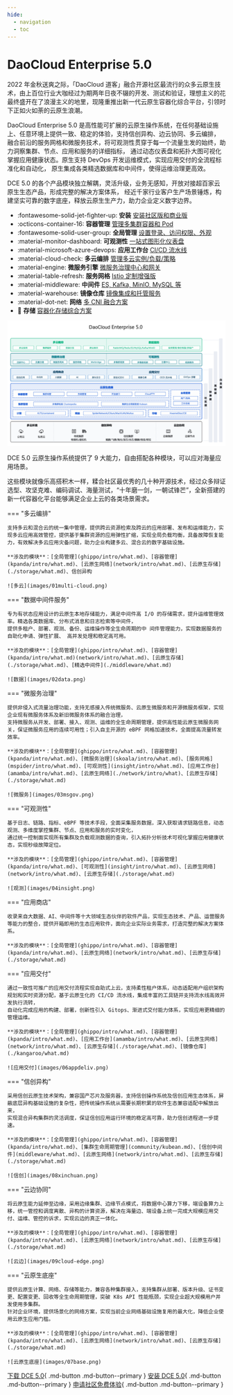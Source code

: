 ```yaml
---
hide:
  - navigation
  - toc
---
```


# DaoCloud Enterprise 5.0

2022 年金秋送爽之际，「DaoCloud 道客」融合开源社区最流行的众多云原生技术，由上百位行业大咖经过为期两年日夜不辍的开发、测试和验证，理想主义的花最终盛开在了浪漫主义的地里，现隆重推出新一代云原生容器化综合平台，引领时下正如火如荼的云原生浪潮。

DaoCloud Enterprise 5.0 是高性能可扩展的云原生操作系统，在任何基础设施上、任意环境上提供一致、稳定的体验，支持信创异构、边云协同、多云编排，
融合前沿的服务网格和微服务技术，将可观测性贯穿于每一个流量生发的始终，助力洞察集群、节点、应用和服务的详细指标，
通过动态仪表盘和拓扑大图可视化掌握应用健康状态。原生支持 DevOps 开发运维模式，实现应用交付的全流程标准化和自动化，
原生集成各类精选数据库和中间件，使得运维治理更高效。

DCE 5.0 的各个产品模块独立解耦，灵活升级，业务无感知，开放对接超百家云原生生态产品，形成完整的解决方案体系，
经近千家行业客户生产场景锤炼，构建坚实可靠的数字底座，释放云原生生产力，助力企业定义数字边界。

<div class="grid cards" markdown>

- :fontawesome-solid-jet-fighter-up: **安装** [安装社区版和商业版](install/intro.md)
- :octicons-container-16: **容器管理** [管理多集群容器和 Pod](kpanda/intro/what.md)
- :fontawesome-solid-user-group: **全局管理** [设置登录、访问权限、外观](ghippo/intro/what.md)
- :material-monitor-dashboard: **可观测性** [一站式图形化仪表盘](insight/intro/what.md)
- :material-microsoft-azure-devops: **应用工作台** [CI/CD 流水线](amamba/intro/what.md)
- :material-cloud-check: **多云编排** [管理多云实例/负载/策略](kairship/intro/what.md)
- :material-engine: **微服务引擎** [微服务治理中心和网关](skoala/intro/what.md)
- :material-table-refresh: **服务网格** [Istio 定制增强版](mspider/intro/what.md)
- :material-middleware: **中间件** [ES, Kafka, MinIO, MySQL 等](middleware/what.md)
- :material-warehouse: **镜像仓库** [镜像集成和托管服务](kangaroo/what.md)
- :material-dot-net: **网络** [多 CNI 融合方案](network/intro/what.md)
- :floppy_disk: **存储** [容器化存储综合方案](storage/what.md)

</div>

![模块图](images/dce-modules03.png)

DCE 5.0 云原生操作系统提供了 9 大能力，自由搭配各种模块，可以应对海量应用场景。

这些模块就像乐高搭积木一样，糅合社区最优秀的几十种开源技术，经过众多辩证选型、攻坚克难、编码调试、海量测试，“十年磨一剑，一朝试锋芒”，全新搭建的新一代容器化平台能够满足企业上云的各类场景需求。

=== "多云编排"

    支持多云和混合云的统一集中管理，提供跨云资源检索及跨云的应用部署、发布和运维能力，实现多云应用高效管控，提供基于集群资源的应用弹性扩缩，实现全局负载均衡，具备故障恢复能力，有效解决多云应用灾备问题，助力企业构建多云、混合云的数字基础设施。

    **涉及的模块**：[全局管理](ghippo/intro/what.md)、[容器管理](kpanda/intro/what.md)、[云原生网络](network/intro/what.md)、[云原生存储](./storage/what.md)、信创异构

    ![多云](images/01multi-cloud.png)

=== "数据中间件服务"

    专为有状态应用设计的云原生本地存储能力，满足中间件高 I/O 的存储需求，提升运维管理效率。精选各类数据库、分布式消息和日志检索等中间件，
    提供多租户、部署、观测、备份、运维操作等全生命周期的中 间件管理能力，实现数据服务的自助化申请、弹性扩展、 高并发处理和稳定高可用。

    **涉及的模块**：[全局管理](ghippo/intro/what.md)、[容器管理](kpanda/intro/what.md)(network/intro/what.md)、[云原生存储](./storage/what.md)、[精选中间件](./middleware/what.md)

    ![数据](images/02data.png)

=== "微服务治理"

    提供非侵入式流量治理功能，支持无感接入传统微服务、云原生微服务和开源微服务框架，实现企业现有微服务体系及新旧微服务体系的融合治理，
    支持微服务从开发、部署、接入、观测、运维的全生命周期管理，提供高性能云原生微服务网关，保证微服务应用的连续可用性；引入自主开源的 eBPF 网格加速技术，全面提高流量转发效率。

    **涉及的模块**：[全局管理](ghippo/intro/what.md)、[容器管理](kpanda/intro/what.md)、[微服务治理](skoala/intro/what.md)、[服务网格](mspider/intro/what.md)、[可观测性](insight/intro/what.md)、[应用工作台](amamba/intro/what.md)、[云原生网络](./network/intro/what)、[云原生存储](./storage/what.md)

    ![微服务](images/03msgov.png)

=== "可观测性"

    基于日志、链路、指标、eBPF 等技术手段，全面采集服务数据，深入获取请求链路信息，动态观测、多维度掌控集群、节点、应用和服务的实时变化，
    通过统一控制面实现所有集群及负载观测数据的查询，引入拓扑分析技术可视化掌握应用健康状态，实现秒级故障定位。

    **涉及的模块**：[全局管理](ghippo/intro/what.md)、[容器管理](kpanda/intro/what.md)、[可观测性](insight/intro/what.md)、[云原生网络](network/intro/what.md)、[云原生存储](./storage/what.md)

    ![观测](images/04insight.png)

=== "应用商店"

    收录来自大数据、AI、中间件等十大领域生态伙伴的软件产品，实现生态技术、产品、运营服务等能力的整合，提供开箱即用的生态应用软件，面向企业实际业务需求，打造完整的解决方案体系。

    **涉及的模块**：[全局管理](ghippo/intro/what.md)、[容器管理](kpanda/intro/what.md)、[云原生网络](network/intro/what.md)、[云原生存储](./storage/what.md)

=== "应用交付"

    通过一致性可推广的应用交付流程实现自助式上云，支持柔性租户体系，动态适配用户组织架构规划和实时资源分配，基于云原生化的 CI/CD 流水线，集成丰富的工具链并支持流水线高效并发执行流转，
    自动化完成应用的构建、部署，创新性引入 Gitops、渐进式交付能力体系，实现应用更精细的管理运维。

    **涉及的模块**：[全局管理](ghippo/intro/what.md)、[容器管理](kpanda/intro/what.md)、[应用工作台](amamba/intro/what.md)、[云原生网络](network/intro/what.md)、[云原生存储](./storage/what.md)、[镜像仓库](./kangaroo/what.md)

    ![应用交付](images/06appdeliv.png)

=== "信创异构"

    采用信创云原生技术架构，兼容国产芯片及服务器，支持信创操作系统及信创应用生态体系，屏蔽底层异构基础设施的复杂性，把传统操作系统从需要长期积累的软件生态兼容适配中解放出来，
    实现混合异构集群的灵活调度，保证信创应用运行环境的稳定高可靠，助力信创进程进一步提速。

    **涉及的模块**：[全局管理](ghippo/intro/what.md)、[容器管理](kpanda/intro/what.md)、[集群生命周期管理](community/kubean.md)、[信创中间件](middleware/what.md)、[云原生网络](network/intro/what.md)、[云原生存储](./storage/what.md)

    ![信创](images/08xinchuan.png)

=== "云边协同"

    将云原生能力延伸至边缘，采用边缘集群、边缘节点模式，将数据中心算力下移，端设备算力上移，统一管控和调度离散、异构的计算资源，解决在海量边、端设备上统一完成大规模应用交付、运维、管控的诉求，实现云边的真正一体化。

    **涉及的模块**：[全局管理](ghippo/intro/what.md)、[容器管理](kpanda/intro/what.md)、[云原生网络](network/intro/what.md)、[云原生存储](./storage/what.md)

    ![云边](images/09cloud-edge.png)

=== "云原生底座"

    提供云原生计算、网络、存储等能力，兼容各种集群接入，支持集群从部署、版本升级、证书变更、配置变更、回收等全生命周期管理，突破 K8s API 性能瓶颈，实现企业超大规模用户并发使用多集群。
    针对企业环境，提供场景化的网络方案，实现当前企业网络基础设施复用的最大化，降低企业使用云原生应用门槛。

    **涉及的模块**：[全局管理](ghippo/intro/what.md)、[容器管理](kpanda/intro/what.md)、[云原生网络](network/intro/what.md)、[云原生存储](./storage/what.md)

    ![云原生底座](images/07base.png)

[下载 DCE 5.0](./download/dce5.md){ .md-button .md-button--primary }
[安装 DCE 5.0](./install/intro.md){ .md-button .md-button--primary }
[申请社区免费体验](./dce/license0.md){ .md-button .md-button--primary }
